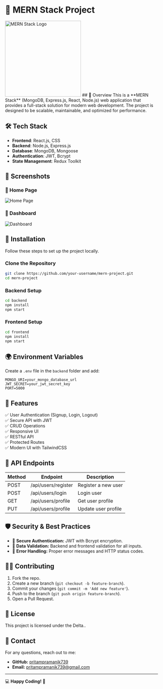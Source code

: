 # 🌟 MERN Stack Project
<img src="https://upload.wikimedia.org/wikipedia/commons/9/94/MERN-logo.png" width="250" alt="MERN Stack Logo">
## 🚀 Overview
This is a **MERN Stack** (MongoDB, Express.js, React, Node.js) web application that provides a full-stack solution for modern web development. The project is designed to be scalable, maintainable, and optimized for performance.

## 🛠️ Tech Stack
- **Frontend**: React.js,  CSS
- **Backend**: Node.js, Express.js
- **Database**: MongoDB, Mongoose
- **Authentication**: JWT, Bcrypt
- **State Management**: Redux Toolkit

## 📸 Screenshots
### 🔹 Home Page
![Home Page](https://via.placeholder.com/1200x600?text=Home+Page)

### 🔹 Dashboard
![Dashboard](https://via.placeholder.com/1200x600?text=Dashboard)

## 🔧 Installation
Follow these steps to set up the project locally.

### Clone the Repository
```sh
git clone https://github.com/your-username/mern-project.git
cd mern-project
```

### Backend Setup
```sh
cd backend
npm install
npm start
```

### Frontend Setup
```sh
cd frontend
npm install
npm start
```

## 🌍 Environment Variables
Create a `.env` file in the `backend` folder and add:
```
MONGO_URI=your_mongo_database_url
JWT_SECRET=your_jwt_secret_key
PORT=5000
```

## 🚀 Features
✅ User Authentication (Signup, Login, Logout)  
✅ Secure API with JWT  
✅ CRUD Operations  
✅ Responsive UI  
✅ RESTful API  
✅ Protected Routes  
✅ Modern UI with TailwindCSS  

## 📜 API Endpoints
| Method | Endpoint | Description |
|--------|----------|-------------|
| POST | /api/users/register | Register a new user |
| POST | /api/users/login | Login user |
| GET | /api/users/profile | Get user profile |
| PUT | /api/users/profile | Update user profile |

## 🛡️ Security & Best Practices
- 🔐 **Secure Authentication:** JWT with Bcrypt encryption.
- 🔄 **Data Validation:** Backend and frontend validation for all inputs.
- 🛑 **Error Handling:** Proper error messages and HTTP status codes.

## 👨‍💻 Contributing
1. Fork the repo.
2. Create a new branch (`git checkout -b feature-branch`).
3. Commit your changes (`git commit -m 'Add new feature'`).
4. Push to the branch (`git push origin feature-branch`).
5. Open a Pull Request.

## 📄 License
This project is licensed under the Delta..

## 🤝 Contact
For any questions, reach out to me:
- **GitHub:** [pritampramanik739](https://github.com/pritampramanik739)
- **Email:** pritampramanik739@gmail.com

---
💻 **Happy Coding!** 🚀
